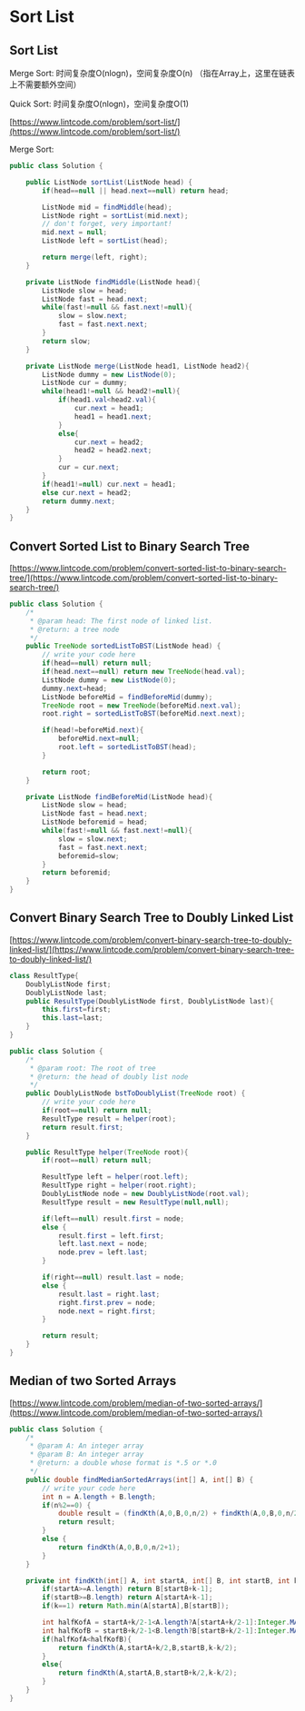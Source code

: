 # Sort List

## Sort List

Merge Sort: 时间复杂度O\(nlogn\)，空间复杂度O\(n\) （指在Array上，这里在链表上不需要额外空间）

Quick Sort: 时间复杂度O\(nlogn\)，空间复杂度O\(1\)

[https://www.lintcode.com/problem/sort-list/](https://www.lintcode.com/problem/sort-list/)

Merge Sort:

```java
public class Solution {

    public ListNode sortList(ListNode head) {
        if(head==null || head.next==null) return head;

        ListNode mid = findMiddle(head);
        ListNode right = sortList(mid.next);
        // don't forget, very important!
        mid.next = null;
        ListNode left = sortList(head);

        return merge(left, right);
    }

    private ListNode findMiddle(ListNode head){
        ListNode slow = head;
        ListNode fast = head.next;
        while(fast!=null && fast.next!=null){
            slow = slow.next;
            fast = fast.next.next;
        }
        return slow;
    }

    private ListNode merge(ListNode head1, ListNode head2){
        ListNode dummy = new ListNode(0);
        ListNode cur = dummy;
        while(head1!=null && head2!=null){
            if(head1.val<head2.val){
                cur.next = head1;
                head1 = head1.next;
            }
            else{
                cur.next = head2;
                head2 = head2.next;
            }
            cur = cur.next;
        }
        if(head1!=null) cur.next = head1;
        else cur.next = head2;
        return dummy.next;
    }
}
```

## Convert Sorted List to Binary Search Tree

[https://www.lintcode.com/problem/convert-sorted-list-to-binary-search-tree/](https://www.lintcode.com/problem/convert-sorted-list-to-binary-search-tree/)

```java
public class Solution {
    /*
     * @param head: The first node of linked list.
     * @return: a tree node
     */
    public TreeNode sortedListToBST(ListNode head) {
        // write your code here
        if(head==null) return null;
        if(head.next==null) return new TreeNode(head.val);
        ListNode dummy = new ListNode(0);
        dummy.next=head;
        ListNode beforeMid = findBeforeMid(dummy);
        TreeNode root = new TreeNode(beforeMid.next.val);
        root.right = sortedListToBST(beforeMid.next.next);

        if(head!=beforeMid.next){
            beforeMid.next=null;
            root.left = sortedListToBST(head);
        }

        return root;
    }

    private ListNode findBeforeMid(ListNode head){
        ListNode slow = head;
        ListNode fast = head.next;
        ListNode beforemid = head;
        while(fast!=null && fast.next!=null){
            slow = slow.next;
            fast = fast.next.next;
            beforemid=slow;
        }
        return beforemid;
    }
}
```

## Convert Binary Search Tree to Doubly Linked List

[https://www.lintcode.com/problem/convert-binary-search-tree-to-doubly-linked-list/](https://www.lintcode.com/problem/convert-binary-search-tree-to-doubly-linked-list/)

```java
class ResultType{
    DoublyListNode first;
    DoublyListNode last;
    public ResultType(DoublyListNode first, DoublyListNode last){
        this.first=first;
        this.last=last;
    }
}

public class Solution {
    /*
     * @param root: The root of tree
     * @return: the head of doubly list node
     */
    public DoublyListNode bstToDoublyList(TreeNode root) {
        // write your code here
        if(root==null) return null;
        ResultType result = helper(root);
        return result.first;
    }

    public ResultType helper(TreeNode root){
        if(root==null) return null;

        ResultType left = helper(root.left);
        ResultType right = helper(root.right);
        DoublyListNode node = new DoublyListNode(root.val);
        ResultType result = new ResultType(null,null);

        if(left==null) result.first = node;
        else {
            result.first = left.first;
            left.last.next = node;
            node.prev = left.last;
        }

        if(right==null) result.last = node;
        else {
            result.last = right.last;
            right.first.prev = node;
            node.next = right.first;
        }

        return result;
    }
}
```

## Median of two Sorted Arrays

[https://www.lintcode.com/problem/median-of-two-sorted-arrays/](https://www.lintcode.com/problem/median-of-two-sorted-arrays/)

```java
public class Solution {
    /*
     * @param A: An integer array
     * @param B: An integer array
     * @return: a double whose format is *.5 or *.0
     */
    public double findMedianSortedArrays(int[] A, int[] B) {
        // write your code here
        int n = A.length + B.length;
        if(n%2==0) {
            double result = (findKth(A,0,B,0,n/2) + findKth(A,0,B,0,n/2+1))/2.0;
            return result;
        }
        else {
            return findKth(A,0,B,0,n/2+1);
        }
    }

    private int findKth(int[] A, int startA, int[] B, int startB, int k){
        if(startA>=A.length) return B[startB+k-1];
        if(startB>=B.length) return A[startA+k-1];
        if(k==1) return Math.min(A[startA],B[startB]);

        int halfKofA = startA+k/2-1<A.length?A[startA+k/2-1]:Integer.MAX_VALUE;
        int halfKofB = startB+k/2-1<B.length?B[startB+k/2-1]:Integer.MAX_VALUE;
        if(halfKofA<halfKofB){
            return findKth(A,startA+k/2,B,startB,k-k/2);
        }
        else{
            return findKth(A,startA,B,startB+k/2,k-k/2);
        }
    }
}
```

